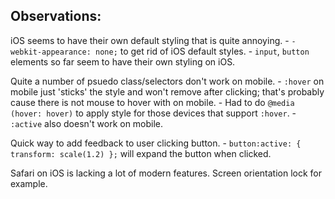 ## Observations:

iOS seems to have their own default styling that is quite annoying.
    - `-webkit-appearance: none;` to get rid of iOS default styles.
    - `input`, `button` elements so far seem to have their own styling on iOS.

Quite a number of psuedo class/selectors don't work on mobile.
    - `:hover` on mobile just 'sticks' the style and won't remove after clicking; that's probably cause there is not mouse to hover with on mobile.
    - Had to do `@media (hover: hover)` to apply style for those devices that support `:hover`.
    - `:active` also doesn't work on mobile.

Quick way to add feedback to user clicking button.
    - `button:active: { transform: scale(1.2) };` will expand the button when clicked.

Safari on iOS is lacking a lot of modern features. Screen orientation lock for example.
